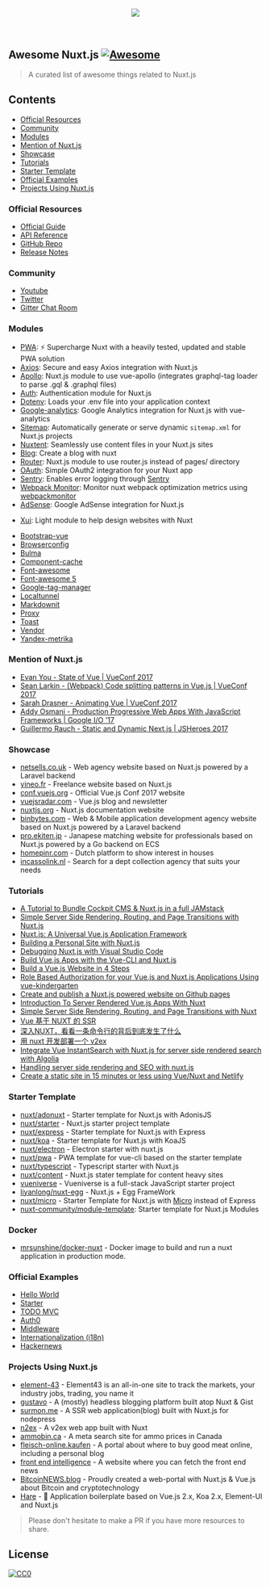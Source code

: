 <p align="center">
  <br>
    <img src="http://imgur.com/V4LtoII.png" />
  <br>
  <br>
  <br>
</p>

## Awesome Nuxt.js [![Awesome](https://cdn.rawgit.com/sindresorhus/awesome/d7305f38d29fed78fa85652e3a63e154dd8e8829/media/badge.svg)](https://github.com/sindresorhus/awesome)

> A curated list of awesome things related to Nuxt.js

## Contents

- [Official Resources](#official-resources)
- [Community](#community)
- [Modules](#modules)
- [Mention of Nuxt.js](#mention-of-nuxtjs)
- [Showcase](#showcase)
- [Tutorials](#tutorials)
- [Starter Template](#starter-template)
- [Official Examples](#official-examples)
- [Projects Using Nuxt.js](#projects-using-nuxtjs)

### Official Resources

- [Official Guide](https://nuxtjs.org/guide)
- [API Reference](https://nuxtjs.org/api)
- [GitHub Repo](https://github.com/nuxt/nuxt.js)
- [Release Notes](https://github.com/nuxt/nuxt.js/releases)

### Community

- [Youtube](https://www.youtube.com/channel/UCJ9jj5YMzo-HsyM6WG9Q_Lg)
- [Twitter](https://twitter.com/nuxt_js)
- [Gitter Chat Room](https://gitter.im/nuxt/nuxt.js)

### Modules

<!-- From nuxt-community-* -->

- [PWA](https://github.com/nuxt-community/pwa-module): ⚡ Supercharge Nuxt with a heavily tested, updated and stable PWA solution
- [Axios](https://github.com/nuxt-community/axios-module): Secure and easy Axios integration with Nuxt.js
- [Apollo](https://github.com/nuxt-community/apollo-module): Nuxt.js module to use vue-apollo (integrates graphql-tag loader to parse .gql & .graphql files)
- [Auth](https://github.com/nuxt-community/auth-module): Authentication module for Nuxt.js
- [Dotenv](https://github.com/nuxt-community/dotenv-module): Loads your .env file into your application context
- [Google-analytics](https://github.com/nuxt-community/analytics-module): Google Analytics integration for Nuxt.js with vue-analytics
- [Sitemap](https://github.com/nuxt-community/sitemap-module): Automatically generate or serve dynamic `sitemap.xml` for Nuxt.js projects
- [Nuxtent](https://github.com/nuxt-community/nuxtent-module): Seamlessly use content files in your Nuxt.js sites
- [Blog](https://github.com/nuxt-community/blog-module): Create a blog with nuxt
- [Router](https://github.com/nuxt-community/router-module): Nuxt.js module to use router.js instead of pages/ directory
- [OAuth](https://github.com/samtgarson/nuxt-oauth): Simple OAuth2 integration for your Nuxt app
- [Sentry](https://github.com/nuxt-community/sentry-module): Enables error logging through [Sentry](https://sentry.io)
- [Webpack Monitor](https://github.com/nuxt-community/webpackmonitor-module): Monitor nuxt webpack optimization metrics  using [webpackmonitor](https://github.com/webpackmonitor/webpackmonitor)
- [AdSense](https://github.com/nuxt-community/adsense-module): Google AdSense integration for Nuxt.js

<!-- From community <3 -->

- [Xui](https://github.com/MetaCorp/xui-module): Light module to help design websites with Nuxt

<!-- From nuxt-community/modules -->

- [Bootstrap-vue](https://github.com/nuxt-community/modules/tree/master/packages/bootstrap-vue)
- [Browserconfig](https://github.com/nuxt-community/modules/tree/master/packages/browserconfig)
- [Bulma](https://github.com/nuxt-community/modules/tree/master/packages/bulma)
- [Component-cache](https://github.com/nuxt-community/modules/tree/master/packages/component-cache)
- [Font-awesome](https://github.com/nuxt-community/modules/tree/master/packages/font-awesome)
- [Font-awesome 5](https://github.com/Qonfucius/nuxt-fontawesome)
- [Google-tag-manager](https://github.com/nuxt-community/modules/tree/master/packages/google-tag-manager)
- [Localtunnel](https://github.com/nuxt-community/modules/tree/master/packages/localtunnel)
- [Markdownit](https://github.com/nuxt-community/modules/tree/master/packages/markdownit)
- [Proxy](https://github.com/nuxt-community/modules/tree/master/packages/proxy)
- [Toast](https://github.com/nuxt-community/modules/tree/master/packages/toast)
- [Vendor](https://github.com/nuxt-community/modules/tree/master/packages/vendor)
- [Yandex-metrika](https://github.com/nuxt-community/modules/tree/master/packages/yandex-metrika)

### Mention of Nuxt.js

- [Evan You - State of Vue | VueConf 2017](https://youtu.be/lG0Ys-2d4MA?t=9m25s)
- [Sean Larkin - (Webpack) Code splitting patterns in Vue.js | VueConf 2017](https://youtu.be/rn97hCNQsKI?t=12m20s)
- [Sarah Drasner - Animating Vue | VueConf 2017](https://youtu.be/gJDyhmL9O_E?t=23m48s)
- [Addy Osmani - Production Progressive Web Apps With JavaScript Frameworks | Google I/O '17](https://youtu.be/aCMbSyngXB4?t=34m45s)
- [Guillermo Rauch - Static and Dynamic Next.js | JSHeroes 2017](https://youtu.be/lLNJsuXB4CI?t=36m50s)

### Showcase
 - [netsells.co.uk](https://netsells.co.uk/) - Web agency website based on Nuxt.js powered by a Laravel backend
 - [yineo.fr](https://yineo.fr/) - Freelance website based on Nuxt.js
 - [conf.vuejs.org](https://conf.vuejs.org) - Official Vue.js Conf 2017 website
 - [vuejsradar.com](http://www.vuejsradar.com/) - Vue.js blog and newsletter
 - [nuxtjs.org](https://nuxtjs.org) - Nuxt.js documentation website
 - [binbytes.com](https://www.binbytes.com) - Web & Mobile application development agency website based on Nuxt.js powered by a Laravel backend
 - [pro.ekiten.jp](https://pro.ekiten.jp) - Janapese matching website for professionals based on Nuxt.js powered by a Go backend on ECS
 - [homepinr.com](https://homepinr.com) - Dutch platform to show interest in houses
 - [incassolink.nl](https://incassolink.nl) - Search for a dept collection agency that suits your needs

### Tutorials

- [A Tutorial to Bundle Cockpit CMS & Nuxt.js in a full JAMstack](https://snipcart.com/blog/cockpit-cms-tutorial-nuxtjs)
- [Simple Server Side Rendering, Routing, and Page Transitions with Nuxt.js](https://css-tricks.com/simple-server-side-rendering-routing-page-transitions-nuxt-js/)
- [Nuxt.js: A Universal Vue.js Application Framework](https://www.sitepoint.com/nuxt-js-universal-vue-js/)
- [Building a Personal Site with Nuxt.js](https://medium.com/@kenrogers/building-a-personal-site-with-nuxt-js-96e5703079)
- [Debugging Nuxt.js with Visual Studio Code](https://medium.com/@marshallswain/debugging-nuxt-js-with-visual-studio-code-724920140b8f)
- [Build Vue.js Apps with the Vue-CLI and Nuxt.js](https://egghead.io/lessons/vue-build-vue-js-apps-with-the-vue-cli-and-nuxt-js)
- [Build a Vue.js Website in 4 Steps](https://hackernoon.com/build-a-vue-js-website-in-4-steps-56dc5db8012b)
- [Role Based Authorization for your Vue.js and Nuxt.js Applications Using vue-kindergarten](https://medium.com/@JiriChara/role-based-authorization-for-your-vue-js-and-nuxt-js-applications-using-vue-kindergarten-fd483e013ec5)
- [Create and publish a Nuxt.js powered website on Github pages](https://hackernoon.com/create-and-publish-a-nuxt-powered-website-on-github-pages-3e922dfa7372)
- [Introduction To Server Rendered Vue.js Apps With Nuxt](https://medium.com/codingthesmartway-com-blog/introduction-to-server-rendered-vue-js-apps-with-nuxt-91dbfd80795a)
- [Simple Server Side Rendering, Routing, and Page Transitions with Nuxt](https://css-tricks.com/simple-server-side-rendering-routing-page-transitions-nuxt-js/)
- [Vue 基于 NUXT 的 SSR](http://orangexc.xyz/2016/12/27/Vue-nuxt-based-ssr)
- [深入NUXT，看看一条命令行的背后到底发生了什么](https://segmentfault.com/a/1190000008114613)
- [用 nuxt 开发部署一个 v2ex](http://orangexc.xyz/2017/06/19/N2ex)
- [Integrate Vue InstantSearch with Nuxt.js for server side rendered search with Algolia](https://community.algolia.com/vue-instantsearch/advanced/integrate-with-nuxt.html)
- [Handling server side rendering and SEO with nuxt.js](https://medium.com/@devlob/handling-server-side-rendering-and-seo-with-nuxt-js-fa8a2b0ae2ee)
- [Create a static site in 15 minutes or less using Vue/Nuxt and Netlify](https://codeburst.io/create-a-static-site-in-15-minutes-or-less-using-vue-js-e4e2a9945ee6)

### Starter Template

- [nuxt/adonuxt](https://github.com/nuxt-community/adonuxt-template) - Starter template for Nuxt.js with AdonisJS
- [nuxt/starter](https://github.com/nuxt-community/starter-template) - Nuxt.js starter project template
- [nuxt/express](https://github.com/nuxt-community/express-template) - Starter template for Nuxt.js with Express
- [nuxt/koa](https://github.com/nuxt-community/koa-template) - Starter template for Nuxt.js with KoaJS
- [nuxt/electron](https://github.com/nuxt-community/electron-template) - Electron starter with nuxt.js
- [nuxt/pwa](https://github.com/nuxt-community/pwa-template) - PWA template for vue-cli based on the starter template
- [nuxt/typescript](https://github.com/nuxt-community/typescript-template) - Typescript starter with Nuxt.js
- [nuxt/content](https://github.com/nuxt-community/content-template) -  Nuxt.js stater template for content heavy sites
- [vueniverse](https://github.com/rlindskog/vueniverse) - Vueniverse is a full-stack JavaScript starter project
- [liyanlong/nuxt-egg](https://github.com/liyanlong/nuxt-egg) - Nuxt.js + Egg FrameWork
- [nuxt/micro](https://github.com/nuxt-community/nuxt-micro-template) - Starter Template for Nuxt.js with [Micro](https://github.com/zeit/micro) instead of Express
- [nuxt-community/module-template](https://github.com/nuxt-community/module-template): Starter template for Nuxt.js Modules

### Docker

- [mrsunshine/docker-nuxt](https://github.com/mrsunshine/docker-nuxt) - Docker image to build and run a nuxt application in production mode.

### Official Examples

- [Hello World](https://hello-world.nuxtjs.org/)
- [Starter](https://starter.nuxtjs.org/)
- [TODO MVC](https://todomvc.nuxtjs.org/)
- [Auth0](https://auth0.nuxtjs.org/)
- [Middleware](https://middleware.nuxtjs.org/)
- [Internationalization (i18n)](https://i18n.nuxtjs.org/fr/)
- [Hackernews](https://github.com/nuxt/hackernews)

### Projects Using Nuxt.js

 - [element-43](https://element-43.com/) - Element43 is an all-in-one site to track the markets, your industry jobs, trading, you name it
 - [gustavo](https://github.com/eggplanetio/gustavo) - A (mostly) headless blogging platform built atop Nuxt & Gist
 - [surmon.me](https://github.com/surmon-china/surmon.me) - A SSR web application(blog) built with Nuxt.js for nodepress
 - [n2ex](https://github.com/OrangeXC/n2ex) - A v2ex web app built with Nuxt
 - [ammobin.ca](https://github.com/ammobinDOTca/ammobin-client) - A meta search site for ammo prices in Canada
 - [fleisch-online.kaufen](https://www.fleisch-online.kaufen) - A portal about where to buy good meat online, including a personal blog
 - [front end intelligence](https://news.awesomes.cn/) - A website where you can fetch the front end news
 - [BitcoinNEWS.blog](https://bitcoinnews.blog) - Proudly created a web-portal with Nuxt.js & Vue.js about Bitcoin and cryptotechnology
  - [Hare](https://github.com/clarkdo/hare) - 🐇 Application boilerplate based on Vue.js 2.x, Koa 2.x, Element-UI and Nuxt.js

> Please don't hesitate to make a PR if you have more resources to share.

## License

[![CC0](https://i.creativecommons.org/p/zero/1.0/88x31.png)](https://creativecommons.org/publicdomain/zero/1.0/)
